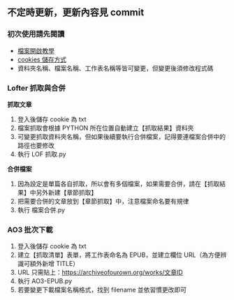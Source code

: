 ## 不定時更新，更新內容見 commit

### 初次使用請先閱讀
- [檔案開啟教學](https://rainbow-argon-393.notion.site/VSC-Python-py-5204886a37dd483fb71130161ba479d3?pvs=4)
- [cookies 儲存方式](https://rainbow-argon-393.notion.site/LOFTER-cookies-1326c803ace38073b66ed19a192985d8?pvs=4)
- 資料夾名稱、檔案名稱、工作表名稱等皆可變更，但變更後須修改程式碼

### Lofter 抓取與合併

**抓取文章**
1. 登入後儲存 cookie 為 txt
2. 檔案抓取會根據 PYTHON 所在位置自動建立【抓取結果】資料夾
3. 可變更抓取資料夾名稱，但如果後續要執行合併檔案，記得要連檔案合併中的路徑也要修改
4. 執行 LOF 抓取.py

**合併檔案**
1. 因為設定是單篇各自抓取，所以會有多個檔案，如果需要合併，請在【抓取結果】中另外新建【章節抓取】
2. 把需要合併的文章放到【章節抓取】中，注意檔案命名要有規律
3. 執行 檔案合併.py

### AO3 批次下載
1. 登入後儲存 cookie 為 txt
2. 建立【抓取清單】表單，將工作表命名為 EPUB，並建立欄位 URL（為方便辨識可額外新增 TITLE）
3. URL 只需貼上：https://archiveofourown.org/works/文章ID
4. 執行 AO3-EPUB.py
5. 若要變更下載檔案名稱格式，找到 filename 並依習慣更改即可
